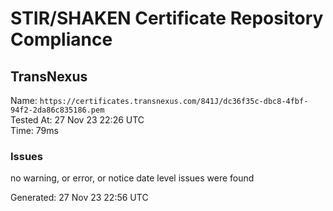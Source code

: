 # STIR/SHAKEN Certificate Repository Compliance

## TransNexus

Name: `https://certificates.transnexus.com/841J/dc36f35c-dbc8-4fbf-94f2-2da86c835186.pem`\
Tested At: 27 Nov 23 22:26 UTC\
Time: 79ms

### Issues

no warning, or error, or notice date level issues were found

Generated: 27 Nov 23 22:56 UTC